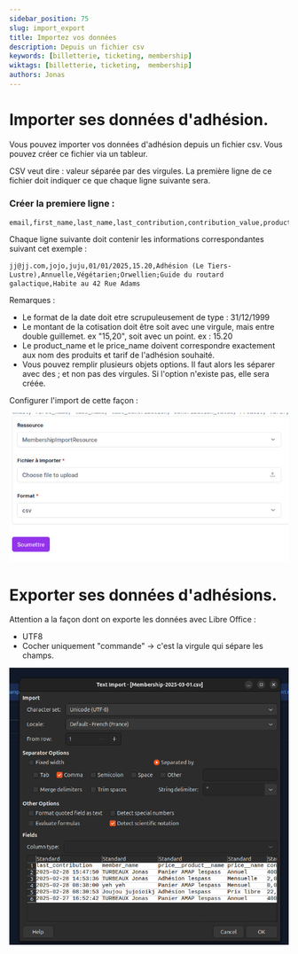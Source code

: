 ```yaml
---
sidebar_position: 75
slug: import_export
title: Importez vos données
description: Depuis un fichier csv
keywords: [billetterie, ticketing, membership]
wiktags: [billetterie, ticketing,  membership]
authors: Jonas
---
```



# Importer ses données d'adhésion.

Vous pouvez importer vos données d'adhésion depuis un fichier csv.
Vous pouvez créer ce fichier via un tableur.

CSV veut dire : valeur séparée par des virgules.
La première ligne de ce fichier doit indiquer ce que chaque ligne suivante sera.

### Créer la premiere ligne :

```csv
email,first_name,last_name,last_contribution,contribution_value,product_name,price_name,options,commentaire
```

Chaque ligne suivante doit contenir les informations correspondantes suivant cet exemple :

```csv
jj@jj.com,jojo,juju,01/01/2025,15.20,Adhésion (Le Tiers-Lustre),Annuelle,Végétarien;Orwellien;Guide du routard galactique,Habite au 42 Rue Adams
```

Remarques :
- Le format de la date doit etre scrupuleusement de type : 31/12/1999
- Le montant de la cotisation doit être soit avec une virgule, mais entre double guillemet. ex "15,20", soit avec un point. ex : 15.20
- Le product_name et le price_name doivent correspondre exactement aux nom des produits et tarif de l'adhésion souhaité.
- Vous pouvez remplir plusieurs objets options. Il faut alors les séparer avec des ; et non pas des virgules. Si l'option n'existe pas, elle sera créée.

 
Configurer l'import de cette façon :

![](/img/import_csv.jpg)


# Exporter ses données d'adhésions.

Attention a la façon dont on exporte les données avec Libre Office :

  - UTF8
  - Cocher uniquement "commande" -> c'est la virgule qui sépare les champs.

![export adhésion](/img/exportadhesion.png)